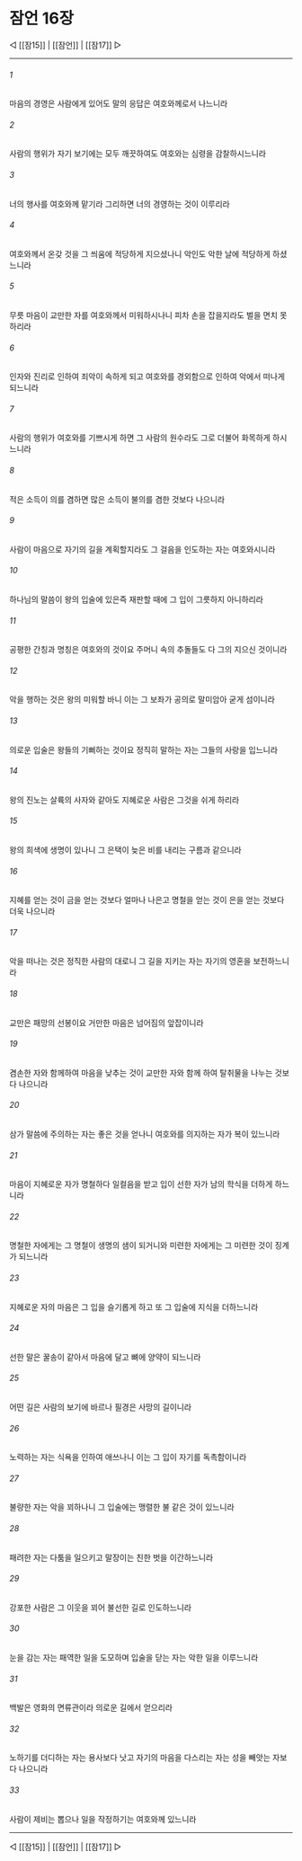 # 잠언 16장

◁ [[잠15]] | [[잠언]] | [[잠17]] ▷
***

###### 1
마음의 경영은 사람에게 있어도 말의 응답은 여호와께로서 나느니라

###### 2
사람의 행위가 자기 보기에는 모두 깨끗하여도 여호와는 심령을 감찰하시느니라

###### 3
너의 행사를 여호와께 맡기라 그리하면 너의 경영하는 것이 이루리라

###### 4
여호와께서 온갖 것을 그 씌움에 적당하게 지으셨나니 악인도 악한 날에 적당하게 하셨느니라

###### 5
무릇 마음이 교만한 자를 여호와께서 미워하시나니 피차 손을 잡을지라도 벌을 면치 못하리라

###### 6
인자와 진리로 인하여 죄악이 속하게 되고 여호와를 경외함으로 인하여 악에서 떠나게 되느니라

###### 7
사람의 행위가 여호와를 기쁘시게 하면 그 사람의 원수라도 그로 더불어 화목하게 하시느니라

###### 8
적은 소득이 의를 겸하면 많은 소득이 불의를 겸한 것보다 나으니라

###### 9
사람이 마음으로 자기의 길을 계획할지라도 그 걸음을 인도하는 자는 여호와시니라

###### 10
하나님의 말씀이 왕의 입술에 있은즉 재판할 때에 그 입이 그릇하지 아니하리라

###### 11
공평한 간칭과 명칭은 여호와의 것이요 주머니 속의 추돌들도 다 그의 지으신 것이니라

###### 12
악을 행하는 것은 왕의 미워할 바니 이는 그 보좌가 공의로 말미암아 굳게 섬이니라

###### 13
의로운 입술은 왕들의 기뻐하는 것이요 정직히 말하는 자는 그들의 사랑을 입느니라

###### 14
왕의 진노는 살륙의 사자와 같아도 지혜로운 사람은 그것을 쉬게 하리라

###### 15
왕의 희색에 생명이 있나니 그 은택이 늦은 비를 내리는 구름과 같으니라

###### 16
지혜를 얻는 것이 금을 얻는 것보다 얼마나 나은고 명철을 얻는 것이 은을 얻는 것보다 더욱 나으니라

###### 17
악을 떠나는 것은 정직한 사람의 대로니 그 길을 지키는 자는 자기의 영혼을 보전하느니라

###### 18
교만은 패망의 선봉이요 거만한 마음은 넘어짐의 앞잡이니라

###### 19
겸손한 자와 함께하여 마음을 낮추는 것이 교만한 자와 함께 하여 탈취물을 나누는 것보다 나으니라

###### 20
삼가 말씀에 주의하는 자는 좋은 것을 얻나니 여호와를 의지하는 자가 복이 있느니라

###### 21
마음이 지혜로운 자가 명철하다 일컬음을 받고 입이 선한 자가 남의 학식을 더하게 하느니라

###### 22
명철한 자에게는 그 명철이 생명의 샘이 되거니와 미련한 자에게는 그 미련한 것이 징계가 되느니라

###### 23
지혜로운 자의 마음은 그 입을 슬기롭게 하고 또 그 입술에 지식을 더하느니라

###### 24
선한 말은 꿀송이 같아서 마음에 달고 뼈에 양약이 되느니라

###### 25
어떤 길은 사람의 보기에 바르나 필경은 사망의 길이니라

###### 26
노력하는 자는 식욕을 인하여 애쓰나니 이는 그 입이 자기를 독촉함이니라

###### 27
불량한 자는 악을 꾀하나니 그 입술에는 맹렬한 불 같은 것이 있느니라

###### 28
패려한 자는 다툼을 일으키고 말장이는 친한 벗을 이간하느니라

###### 29
강포한 사람은 그 이웃을 꾀어 불선한 길로 인도하느니라

###### 30
눈을 감는 자는 패역한 일을 도모하며 입술을 닫는 자는 악한 일을 이루느니라

###### 31
백발은 영화의 면류관이라 의로운 길에서 얻으리라

###### 32
노하기를 더디하는 자는 용사보다 낫고 자기의 마음을 다스리는 자는 성을 빼앗는 자보다 나으니라

###### 33
사람이 제비는 뽑으나 일을 작정하기는 여호와께 있느니라


***
◁ [[잠15]] | [[잠언]] | [[잠17]] ▷
